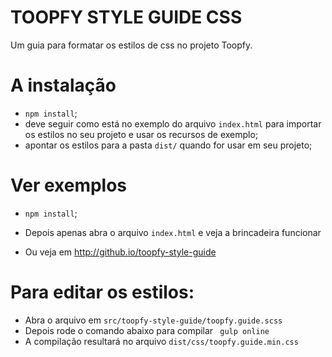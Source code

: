 # TOOPFY STYLE GUIDE CSS
Um guia para formatar os estilos de css no projeto Toopfy.

# A instalação

  - ```npm install```;
  - deve seguir como está no exemplo do arquivo ```index.html``` para importar os estilos no seu projeto e usar os recursos de exemplo;
  - apontar os estilos para a pasta ```dist/``` quando for usar em seu projeto;

# Ver exemplos

  - ```npm install```;
  - Depois apenas abra o arquivo ```index.html``` e veja a brincadeira funcionar
 
  - Ou veja em http://github.io/toopfy-style-guide

# Para editar os estilos:

  - Abra o arquivo em ```src/toopfy-style-guide/toopfy.guide.scss```
  - Depois rode o comando abaixo para compilar
  ``` gulp online```
  - A compilação resultará no arquivo ```dist/css/toopfy.guide.min.css```
